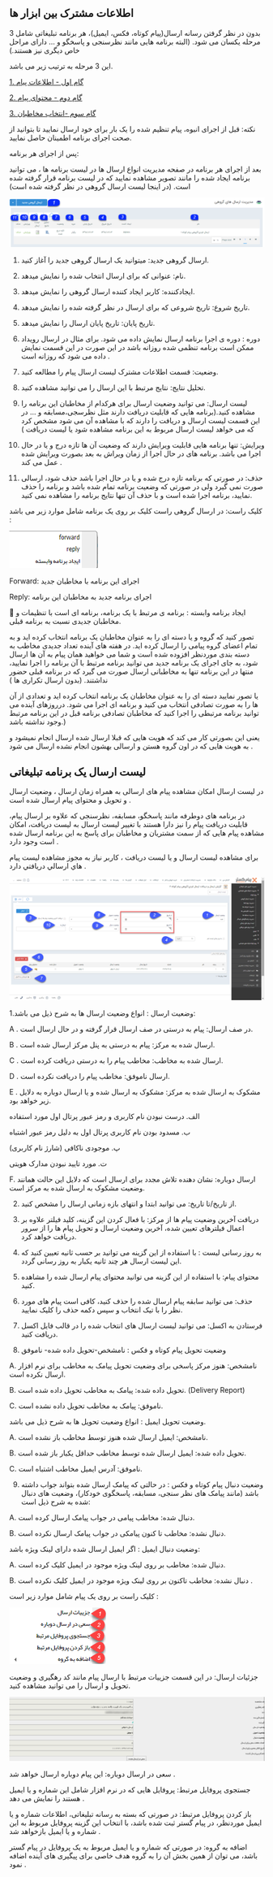 ﻿## اطلاعات مشترک بین ابزار ها

بدون در نظر گرفتن رسانه ارسال(پیام کوتاه، فکس، ایمیل)، هر برنامه تبلیغاتی شامل 3 مرحله یکسان می شود. (البته برنامه هایی مانند نظرسنجی و پاسخگو و ... دارای مراحل خاص دیگری نیز هستند.)

این 3 مرحله به ترتیب زیر می باشد.

<a href="gam%20yk%2Fgam-yk.md" target="_blank">1. گام اول - اطلاعات پیام</a>

<a href="gam%20do%2Fgam-do.md" target="_blank">2. گام دوم - محتوای پیام</a>

<a href="gam%20se%2Fselect-Audience.md" target="_blank">3. گام سوم -انتخاب مخاطبان</a>

نکته: قبل از اجرای انبوه، پیام تنظیم شده را یک بار برای خود ارسال نمایید تا بتوانید از صحت اجرای برنامه اطمینان حاصل نمایید.

پس از اجرای هر برنامه:

بعد از اجرای هر برنامه در صفحه مدیریت انواع ارسال ها در لیست برنامه ها ، می توانید برنامه ایجاد شده  را مانند تصویر مشاهده نمایید که در لیست برنامه قرار گرفته شده است. (در اینجا لیست ارسال گروهی در نظر گرفته شده است)

![](1.png)

1. ارسال گروهی جدید: میتوانید یک ارسال گروهی جدید را آغاز کنید.

2. نام: عنوانی که برای ارسال انتخاب شده را نمایش میدهد.

3. ایجادکننده: کاربر ایجاد کننده ارسال گروهی را نمایش میدهد.

4. تاریخ شروع: تاریخ شروعی که برای ارسال در نظر گرفته شده را نمایش میدهد.

5. تاریخ پایان: تاریخ پایان ارسال را نمایش میدهد.

6.  دوره :  دوره ی اجرا  برنامه ارسال نمایش داده می شود. برای مثال  در ارسال رویداد ممکن است برنامه تنظمی شده روزانه باشد  در این صورت در این قسمت نمایش داده می شود که روزانه است .

7. وضعیت: قسمت اطلاعات مشترک لیست ارسال پیام را مطالعه کنید.

8. تحلیل نتایج: نتایج مرتبط با این ارسال را می توانید مشاهده کنید.

9. لیست ارسال: می توانید  وضعیت ارسال برای هرکدام از مخاطبان  این برنامه را مشاهده کنید.(برنامه هایی که قابلیت دریافت دارند مثل نظرسجی،مسابقه و ... در این قسمت لیست ارسال و دریافت را دارند که با مشاهده آن می شود مشخص کرد که می خواهد لیست ارسال مربوط به این برنامه مشاهده شود یا لیست دریافت )

10. ویرایش: تنها برنامه هایی قابلیت ویرایش دارند که وضعیت آن ها تازه درج  و یا در حال اجرا می باشد.  برنامه های در حال اجرا از زمان ویراش به بعد بصورت ویرایش شده عمل می کند .

11. حذف: در صورتی که برنامه تازه درج شده  و یا در حال اجرا باشد حذف شود، ارسالی صورت نمی گیرد ولی در صورتی که وضعیت برنامه تمام شده باشد و برنامه را حذف نمایید، برنامه اجرا شده است و با حذف آن تنها نتایج برنامه را مشاهده نمی کنید.

کلیک راست:  در ارسال گروهی راست کلیک بر روی یک برنامه شامل موارد زیر می باشد :

![](2.png)

Forward: اجرای این برنامه با مخاطبان جدید

Reply: اجرای برنامه جدید به مخاطبان این برنامه

 ایجاد برنامه وابسته : برنامه ی مرتبط با یک برنامه، برنامه ای است با تنظیمات و مخاطبان جدیدی نسبت به برنامه قبلی.

تصور کنید که گروه و یا دسته ای را به عنوان مخاطبان یک برنامه انتخاب کرده اید و به تمام اعضای گروه پیامی را ارسال کرده اید. در هفته های آینده تعداد جدیدی مخاطب به دسته بندی موردنظر افزوده شده است و شما می خواهید همان پیام به آن ها ارسال شود، به جای اجرای یک برنامه جدید می توانید برنامه مرتبط با آن برنامه را اجرا نمایید، منتها در این برنامه تنها به مخاطبانی ارسال صورت می گیرد که در برنامه قبلی حضور نداشتند. (بدون ارسال تکراری ها )

یا تصور نمایید دسته ای را به عنوان مخاطبان یک برنامه انتخاب کرده اید و تعدادی از آن ها را به صورت تصادفی انتخاب می کنید و برنامه ای اجرا می شود. درروزهای آینده می توانید برنامه مرتبطی را اجرا کنید که مخاطبان تصادفی برنامه قبل در این برنامه مرتبط وجود نداشته باشد.)

یعنی این بصورتی کار می کند که هویت هایی که قبلا ارسال شده  ارسال انجام نمیشود و به هویت هایی که در اون گروه هستن و ارسالی بهشون انجام نشده ارسال می شود .

## لیست ارسال یک برنامه تبلیغاتی

در لیست ارسال امکان مشاهده پیام های ارسالی به همراه زمان ارسال ، وضعیت ارسال و تحویل و محتوای پیام ارسال شده است .

 در برنامه های دوطرفه مانند پاسخگو، مسابقه، نظرسنجی که علاوه بر ارسال پیام، قابلیت دریافت پیام را نیز دارا هستند با تغییر لیست ارسال به لیست دریافت، امکان مشاهده پیام هایی که از سمت مشتریان و مخاطبان برای پاسخ به این برنامه ارسال شده است وجود دارد .

برای مشاهده لیست ارسال و یا لیست دریافت ، کاربر نیاز به مجوز مشاهده ليست پيام هاي ارسالي  دريافتي دارد .

![](6.png)

1.وضعیت ارسال : انواع وضعیت ارسال ها به شرح ذیل می باشد:

A . در صف ارسال: پیام به درستی در صف ارسال قرار گرفته و در حال ارسال است.

B . ارسال شده به مرکز: پیام به درستی به پنل مرکز  ارسال شده است.

C . ارسال شده به مخاطب: مخاطب پیام را به درستی دریافت کرده است.

D . ارسال ناموفق: مخاطب پیام را دریافت نکرده است.

E . مشکوک به ارسال شده به مرکز: مشکوک به ارسال شده و یا ارسال دوباره به دلایل زیر خواهد بود.

 الف. درست نبودن نام کاربری و رمز عبور پرتال اول مورد استفاده

 ب. مسدود بودن نام کاربری پرتال اول به دلیل رمز عبور اشتباه

 پ. موجودی ناکافی (شارژ نام کاربری)

 ت. مورد تایید نبودن مدارک هویتی
 
 F. ارسال دوباره: نشان دهنده تلاش مجدد برای ارسال است که دلایل این حالت همانند وضعیت مشکوک به ارسال شده به مرکز است.

2. از تاریخ/تا تاریخ: می توانید ابتدا و انتهای بازه زمانی ارسال را مشخص کنید.

3. دریافت آخرین وضعیت پیام ها از مرکز: با فعال کردن این گزینه، کلید فیلتر علاوه بر اعمال فیلترهای تعیین شده، آخرین وضعیت ارسال و تحویل  پیام ها را از سرور دریافت خواهد کرد.

4. به روز رسانی لیست : با استفاده از این گزینه می توانید بر حسب ثانیه تعیین کنید که این لیست ارسال هر چند ثانیه یکبار به روز رسانی گردد.

5. محتوای پیام: با استفاده از این گزینه می توانید محتوای پیام ارسال شده را مشاهده کنید.

6. حذف: می توانید سابقه پیام ارسال شده را حذف کنید، کافی است پیام های مورد نظر را با تیک انتخاب و سپس دکمه حذف را کلیک نمایید.

7. فرستادن به اکسل: می توانید لیست ارسال های انتخاب شده را در قالب فایل اکسل دریافت کنید.

8. وضعیت تحویل  پیام کوتاه و فکس   : نامشخص-تحویل داده شده- ناموفق

A. نامشخص: هنوز مرکز پاسخی برای وضعیت تحویل پیامک به مخاطب  برای نرم افزار ارسال نکرده است.

B. تحویل داده شده:  پیامک به مخاطب تحویل داده شده است. (Delivery Report)

C. ناموفق: پیامک به مخاطب تحویل داده نشده است.

وضعیت تحویل ایمیل : انواع وضعیت تحویل ها به شرح ذیل می باشد.

A. نامشخص: ایمیل ارسال شده هنوز توسط مخاطب باز نشده است.

B. تحویل داده شده:  ایمیل ارسال شده توسط مخاطب حداقل یکبار باز شده است.

C. ناموفق: آدرس ایمیل مخاطب اشتباه است.

9. وضعیت دنبال پیام کوتاه و فکس : در حالتی که پیامک ارسال شده بتواند جواب داشته باشد  (مانند پیامک های نظر سنجی، مسابقه، پاسخگوی خودکار)، وضعیت های دنبال شده به شرح ذیل است:

A. دنبال شده:  مخاطب پیامی در جواب پیامک ارسال کرده است.

B. دنبال نشده: مخاطب تا کنون پیامکی در جواب پیامک ارسال نکرده است.

وضعیت دنبال ایمیل : اگر ایمیل ارسال شده دارای لینک ویژه باشد:

A. دنبال شده: مخاطب بر روی لینک ویژه موجود در ایمیل کلیک کرده است.

B. دنبال نشده: مخاطب تاکنون بر روی لینک ویژه موجود در ایمیل کلیک نکرده است .

کلیک راست بر روی یک پیام شامل موارد زیر است :

![](4.png)

جزئیات ارسال: در این قسمت جزییات مرتبط با ارسال پیام مانند کد رهگیری و وضعیت تحویل و ارسال را می توانید مشاهده کنید.

![](5.png)

سعی در ارسال دوباره: این پیام دوباره ارسال خواهد شد .

جستجوی پروفایل مرتبط: پروفایل هایی که در نرم افزار شامل این شماره و یا ایمیل هستند را نمایش می دهد .

باز کردن پروفایل مرتبط: در صورتی که بسته به رسانه تبلیغاتی، اطلاعات شماره و یا ایمیل موردنظر، در پیام گستر ثبت شده باشد، با انتخاب این گزینه پروفایل مربوط به این شماره و یا ایمیل بازخواهد شد .

اضافه به گروه: در صورتی که شماره و یا ایمیل مربوط به یک پروفایل در پیام گستر باشد، می توان از همین بخش آن را به گروه هدف خاصی برای پیگیری های آینده اضافه نمود .




